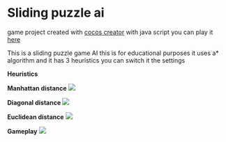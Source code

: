 # Sliding puzzle ai

game project created with [cocos creator](http://www.cocos2d-x.org/download) with java script 
you can play it [here](http://www.newgrounds.com/portal/view/678013) 

This is a sliding puzzle game AI this is for educational purposes 
it uses a* algorithm and it has 3 heuristics 
you can switch it the settings

**Heuristics**

**Manhattan distance**
<img src="http://i.imgur.com/Xyz1utK.jpg" >

**Diagonal distance**
<img src="http://i.imgur.com/U1mdU9V.jpg" >

**Euclidean distance**
<img src="http://i.imgur.com/11l9huv.jpg" >

**Gameplay**
<img src="https://media.giphy.com/media/3oEjHYMPUDuVo2pEEo/giphy.gif" >


